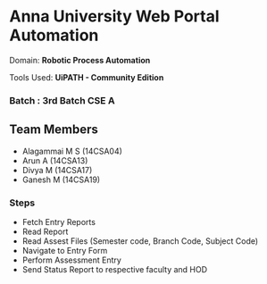 # Anna University Web Portal Automation
Domain: **Robotic Process Automation**

Tools Used: **UiPATH - Community Edition**

### Batch : 3rd Batch CSE A

## Team Members
- Alagammai M S (14CSA04)
- Arun A (14CSA13)
- Divya M (14CSA17)
- Ganesh M (14CSA19)

### Steps
- Fetch Entry Reports
- Read Report
- Read Assest Files (Semester code, Branch Code, Subject Code)
- Navigate to Entry Form
- Perform Assessment Entry
- Send Status Report to respective faculty and HOD
